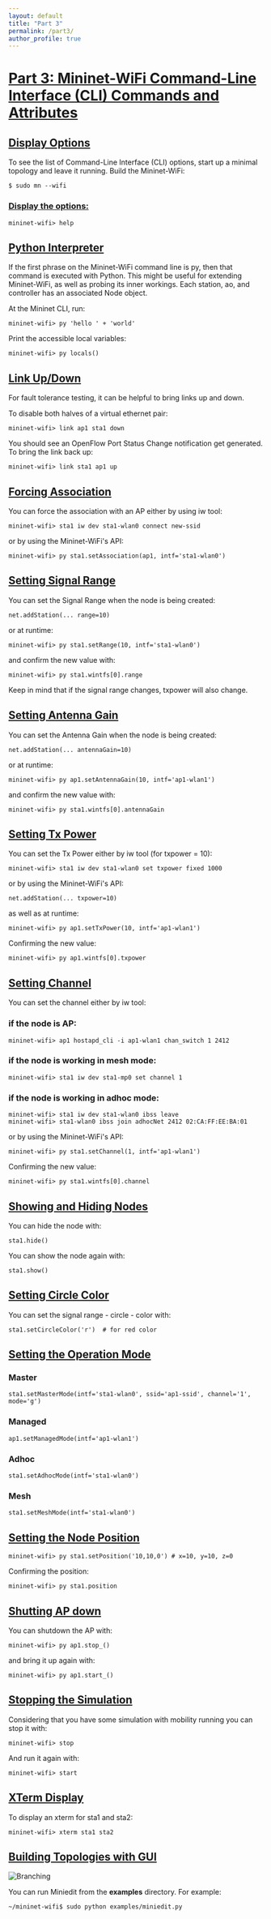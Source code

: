 ```yaml
---
layout: default
title: "Part 3"
permalink: /part3/
author_profile: true
---
```


<a id="part3"></a>
# [Part 3: Mininet-WiFi Command-Line Interface (CLI) Commands and Attributes](#part3)
 
 
<a id="display"></a>
## [Display Options](#display)
To see the list of Command-Line Interface (CLI) options, start up a minimal topology and leave it running. Build the Mininet-WiFi:

```
$ sudo mn --wifi
```

<a id="help"></a>
### [Display the options:](#help)
```
mininet-wifi> help
```

<a id="interpreter"></a>
## [Python Interpreter](#interpreter)
If the first phrase on the Mininet-WiFi command line is py, then that command is executed with Python. This might be useful for extending Mininet-WiFi, as well as probing its inner workings. Each station, ao, and controller has an associated Node object.

At the Mininet CLI, run:
```
mininet-wifi> py 'hello ' + 'world'
```

Print the accessible local variables:
```
mininet-wifi> py locals()
```

<a id="updown"></a>
## [Link Up/Down](#updown)
For fault tolerance testing, it can be helpful to bring links up and down.

To disable both halves of a virtual ethernet pair:
```
mininet-wifi> link ap1 sta1 down
```

You should see an OpenFlow Port Status Change notification get generated. To bring the link back up:
```
mininet-wifi> link sta1 ap1 up
```

<a id="forcing"></a>
## [Forcing Association](#forcing)

You can force the association with an AP either by using iw tool:
```
mininet-wifi> sta1 iw dev sta1-wlan0 connect new-ssid
```

or by using the Mininet-WiFi's API:
```
mininet-wifi> py sta1.setAssociation(ap1, intf='sta1-wlan0')
```

<a id="range"></a>
## [Setting Signal Range](#range)
You can set the Signal Range when the node is being created:
```
net.addStation(... range=10)
```

or at runtime:
```
mininet-wifi> py sta1.setRange(10, intf='sta1-wlan0')
```

and confirm the new value with:
```
mininet-wifi> py sta1.wintfs[0].range
```

Keep in mind that if the signal range changes, txpower will also change.

<a id="antennagain"></a>
## [Setting Antenna Gain](#antennagain)
You can set the Antenna Gain when the node is being created:
```
net.addStation(... antennaGain=10)
```

or at runtime:
```
mininet-wifi> py ap1.setAntennaGain(10, intf='ap1-wlan1')
```

and confirm the new value with:
```
mininet-wifi> py sta1.wintfs[0].antennaGain
```

<a id="txpower"></a>
## [Setting Tx Power](#txpower)

You can set the Tx Power either by iw tool (for txpower = 10):
```
mininet-wifi> sta1 iw dev sta1-wlan0 set txpower fixed 1000
```

or by using the Mininet-WiFi's API:
```
net.addStation(... txpower=10)
```

as well as at runtime:
```
mininet-wifi> py ap1.setTxPower(10, intf='ap1-wlan1')
```

Confirming the new value:
```
mininet-wifi> py ap1.wintfs[0].txpower
```

<a id="channel"></a>
## [Setting Channel](#channel)
You can set the channel either by iw tool:  
### if the node is AP:
```
mininet-wifi> ap1 hostapd_cli -i ap1-wlan1 chan_switch 1 2412
```
### if the node is working in mesh mode:
```
mininet-wifi> sta1 iw dev sta1-mp0 set channel 1
```
### if the node is working in adhoc mode:
```
mininet-wifi> sta1 iw dev sta1-wlan0 ibss leave
mininet-wifi> sta1-wlan0 ibss join adhocNet 2412 02:CA:FF:EE:BA:01
```
or by using the Mininet-WiFi's API:
```
mininet-wifi> py sta1.setChannel(1, intf='ap1-wlan1')
```

Confirming the new value:
```
mininet-wifi> py sta1.wintfs[0].channel
```

<a id="shownode"></a>
## [Showing and Hiding Nodes](#shownode)

You can hide the node with:
```
sta1.hide()
```

You can show the node again with:
```
sta1.show()
```

<a id="setcirclecolor"></a>
## [Setting Circle Color](#setcirclecolor)
You can set the signal range - circle - color with:
```
sta1.setCircleColor('r')  # for red color
```

<a id="mode"></a>
## [Setting the Operation Mode](#mode)

### Master
```
sta1.setMasterMode(intf='sta1-wlan0', ssid='ap1-ssid', channel='1', mode='g')
```

### Managed
```
ap1.setManagedMode(intf='ap1-wlan1')
```

### Adhoc
```
sta1.setAdhocMode(intf='sta1-wlan0')
```

### Mesh
```
sta1.setMeshMode(intf='sta1-wlan0')
```

<a id="position"></a>
## [Setting the Node Position](#position)
```
mininet-wifi> py sta1.setPosition('10,10,0') # x=10, y=10, z=0
```

Confirming the position:
```
mininet-wifi> py sta1.position
```

<a id="apshutdown"></a>
## [Shutting AP down](#apshutdown)
You can shutdown the AP with:
```
mininet-wifi> py ap1.stop_()
```
and bring it up again with:

```
mininet-wifi> py ap1.start_()
```

<a id="stopsimulation"></a>
## [Stopping the Simulation](#stopsimulation)
Considering that you have some simulation with mobility running you can stop it with:
```
mininet-wifi> stop
```

And run it again with:
```
mininet-wifi> start
```

<a id="xterm"></a>
## [XTerm Display](#xterm)

To display an xterm for sta1 and sta2:
```
mininet-wifi> xterm sta1 sta2
```

<a id="miniedit"></a>
## [Building Topologies with GUI](#miniedit)

![Branching](https://github.com/mininet-wifi/mininet-wifi.github.io/blob/master/assets/img/miniedit.png?raw=true)

You can run Miniedit from the __examples__ directory. For example:

```
~/mininet-wifi$ sudo python examples/miniedit.py
```
